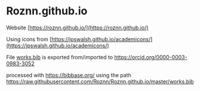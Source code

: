 # Roznn.github.io

Website [https://roznn.github.io/](https://roznn.github.io/)

Using icons from [https://jpswalsh.github.io/academicons/](https://jpswalsh.github.io/academicons/)


File [works.bib](works.bib) is exported from/imported to https://orcid.org/0000-0003-0983-3052

processed with https://bibbase.org/ using the path https://raw.githubusercontent.com/Roznn/Roznn.github.io/master/works.bib

